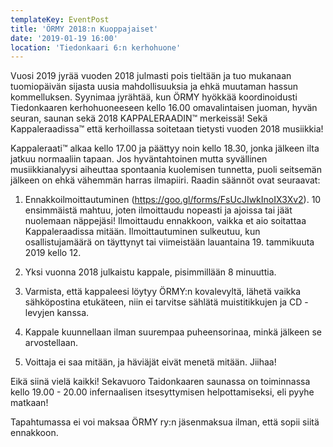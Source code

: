 ```yaml
---
templateKey: EventPost
title: 'ÖRMY 2018:n Kuoppajaiset'
date: '2019-01-19 16:00'
location: 'Tiedonkaari 6:n kerhohuone'
---
```

Vuosi 2019 jyrää vuoden 2018 julmasti pois tieltään ja tuo mukanaan tuomiopäivän sijasta uusia mahdollisuuksia ja ehkä muutaman hassun kommelluksen. Syynimaa jyrähtää, kun ÖRMY hyökkää koordinoidusti Tiedonkaaren kerhohuoneeseen kello 16.00 omavalintaisen juoman, hyvän seuran, saunan sekä 2018 KAPPALERAADIN™ merkeissä! Sekä Kappaleraadissa™ että kerhoillassa soitetaan tietysti vuoden 2018 musiikkia!



Kappaleraati™ alkaa kello 17.00 ja päättyy noin kello 18.30, jonka jälkeen ilta jatkuu normaaliin tapaan. Jos hyväntahtoinen mutta syvällinen musiikkianalyysi aiheuttaa spontaania kuolemisen tunnetta, puoli seitsemän jälkeen on ehkä vähemmän harras ilmapiiri. Raadin säännöt ovat seuraavat:

1.	Ennakkoilmoittautuminen (https://goo.gl/forms/FsUcJIwkInoIX3Xv2). 10 ensimmäistä mahtuu, joten ilmoittaudu nopeasti ja ajoissa tai jäät nuolemaan näppejäsi! Ilmoittaudu ennakkoon, vaikka et aio soitattaa Kappaleraadissa mitään. Ilmoittautuminen sulkeutuu, kun osallistujamäärä on täyttynyt tai viimeistään lauantaina 19. tammikuuta 2019 kello 12.

2.	Yksi vuonna 2018 julkaistu kappale, pisimmillään 8 minuuttia.

3.	Varmista, että kappaleesi löytyy ÖRMY:n kovalevyltä, lähetä vaikka sähköpostina etukäteen, niin ei tarvitse sählätä muistitikkujen ja CD -levyjen kanssa.

4.	Kappale kuunnellaan ilman suurempaa puheensorinaa, minkä jälkeen se arvostellaan.

5.	Voittaja ei saa mitään, ja häviäjät eivät menetä mitään. Jiihaa!



Eikä siinä vielä kaikki! Sekavuoro Taidonkaaren saunassa on toiminnassa kello 19.00 - 20.00 infernaalisen itsesyttymisen helpottamiseksi, eli pyyhe matkaan!



Tapahtumassa ei voi maksaa ÖRMY ry:n jäsenmaksua ilman, että sopii siitä ennakkoon.
